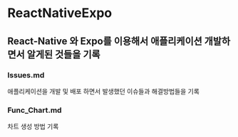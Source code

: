 # ReactNativeExpo

## React-Native 와 Expo를 이용해서 애플리케이션 개발하면서 알게된 것들을 기록

### Issues.md
애플리케이션을 개발 및 배포 하면서 발생했던 이슈들과 해결방법들을 기록

### Func_Chart.md
차트 생성 방법 기록
  
